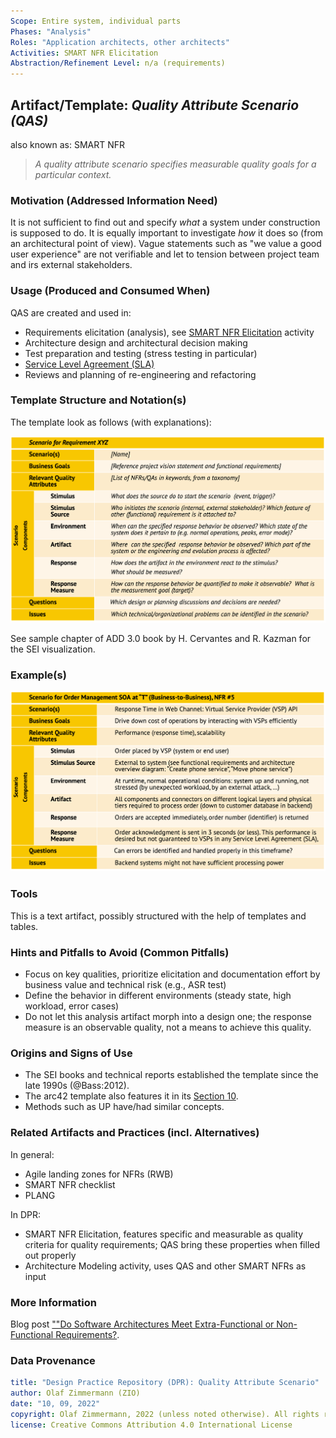 ```yaml
---
Scope: Entire system, individual parts
Phases: "Analysis"
Roles: "Application architects, other architects"
Activities: SMART NFR Elicitation
Abstraction/Refinement Level: n/a (requirements)
---
```


Artifact/Template: *Quality Attribute Scenario (QAS)*
-----------------------------------------------------
<!--Alternate names or candidate names) can be listed as "Also known as " here.-->
also known as: SMART NFR

> *A quality attribute scenario specifies measurable quality goals for a particular context.*

### Motivation (Addressed Information Need) 
<!--Purpose -->

It is not sufficient to find out and specify *what* a system under construction is supposed to do. It is equally important to investigate *how* it does so (from an architectural point of view). Vague statements such as "we value a good user experience" are not verifiable and let to tension between project team and irs external stakeholders.


### Usage (Produced and Consumed When)
<!--AA/AS/AE, must identify the producing role and the target audience-->

QAS are created and used in:

* Requirements elicitation (analysis), see [SMART NFR Elicitation](../artifacts-activities/DPR-SMART-NFR-Elicitation.md) activity
* Architecture design and architectural decision making
* Test preparation and testing (stress testing in particular)
* [Service Level Agreement (SLA)](SDPR-ServiceLevelAgreement.md) 
* Reviews and planning of re-engineering and refactoring


### Template Structure and Notation(s)
<!-- What to do, artifact to produce; minimum, medium maximum diligence/verbosity (?)-->  
The template look as follows (with explanations):

![Annotated QAS Template](/artifact-templates/images/ZIO-QualityAttributeScenarioExplanations.png)

See sample chapter of ADD 3.0 book by H. Cervantes and R. Kazman for the SEI visualization.
<!-- TODO 2022 show graphical image from SEI books and reports (MK has them too), https://ptgmedia.pearsoncmg.com/images/9780134390789/samplepages/9780134390789.pdf bibtex this tutorial is good too: https://resources.sei.cmu.edu/library/asset-view.cfm?assetid=436536 (SATURN 2015) -->

### Example(s)
<!-- Must be concrete, ideally give three ones, one for each verbosity/fidelity level basic, medium, full-->

![QAS Example](/artifact-templates/images/ZIO-QualityAttributeScenarioExample.png)


### Tools
<!--From AA, should call out what one needs to be able to do on beginner, intermediate, advanced level; as a team -->

This is a text artifact, possibly structured with the help of templates and tables.


### Hints and Pitfalls to Avoid (Common Pitfalls)
<!--See ART, don’t overdo etc.-->

* Focus on key qualities, prioritize elicitation and documentation effort by business value and technical risk (e.g., ASR test)
* Define the behavior in different environments (steady state, high workload, error cases)
* Do not let this analysis artifact morph into a design one; the response measure is an observable quality, not a means to achieve this quality.

<!-- TODO could talk about design time vs. runtime; what are measures for design time qualities such as maintainability? could talk about quality trees for prioritization, risk-based approach by M .Glinz (see fact sheets) -->


### Origins and Signs of Use
<!-- From PLOPs and from AA-->

<!-- UML-based methods and their predecessors: -->

* The SEI books and technical reports established the template since the late 1990s (@Bass:2012).
* The arc42 template also features it in its [Section 10](https://docs.arc42.org/section-10/).
* Methods such as UP have/had similar concepts.


### Related Artifacts and Practices (incl. Alternatives)
<!--in DPR/OLAF and elsewhere-->

In general: 

* Agile landing zones for NFRs (RWB) 
* SMART NFR checklist
* PLANG

In DPR: 

* SMART NFR Elicitation, features specific and measurable as quality criteria for quality requirements; QAS bring these properties when filled out properly
* Architecture Modeling activity, uses QAS and other SMART NFRs as input


### More Information

Blog post [""Do Software Architectures Meet Extra-Functional or Non-Functional Requirements?](https://ozimmer.ch/practices/2020/11/19/ExtraExtraReadAllboutIt.html).


### Data Provenance 

```yaml
title: "Design Practice Repository (DPR): Quality Attribute Scenario"
author: Olaf Zimmermann (ZIO)
date: "10, 09, 2022"
copyright: Olaf Zimmermann, 2022 (unless noted otherwise). All rights reserved.
license: Creative Commons Attribution 4.0 International License
```

<!--
# References
[C-99]: # (Comment: References will be added here automatically when using -bibliography option of pandoc command)
-->